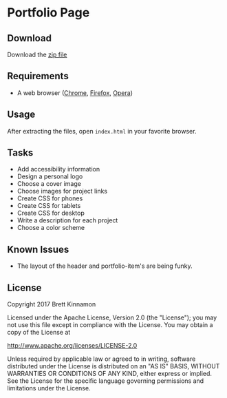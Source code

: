 # Portfolio Page

## Download

Download the [zip file](https://github.com/kinnamonb/PortfolioPage/archive/master.zip)

## Requirements

* A web browser ([Chrome](https://www.google.com/chrome/), [Firefox](https://www.mozilla.org/en-US/firefox/), [Opera](http://www.opera.com/))

## Usage

After extracting the files, open `index.html` in your favorite browser.

## Tasks

* Add accessibility information
* Design a personal logo
* Choose a cover image
* Choose images for project links
* Create CSS for phones
* Create CSS for tablets
* Create CSS for desktop
* Write a description for each project
* Choose a color scheme

## Known Issues

* The layout of the header and portfolio-item's are being funky.

## License

Copyright 2017 Brett Kinnamon

Licensed under the Apache License, Version 2.0 (the "License"); you may not use this file except in compliance with the License. You may obtain a copy of the License at

http://www.apache.org/licenses/LICENSE-2.0

Unless required by applicable law or agreed to in writing, software distributed under the License is distributed on an "AS IS" BASIS, WITHOUT WARRANTIES OR CONDITIONS OF ANY KIND, either express or implied. See the License for the specific language governing permissions and limitations under the License.
